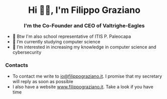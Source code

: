 <h1 align="center">Hi 👋🏻, I'm Filippo Graziano</h1>
<h3 align="center">I'm the Co-Founder and CEO of Valtrighe-Eagles</h3>

- 🏫 Btw I'm also school representative of ITIS P. Paleocapa
- 🌱 I’m currently studying computer science
- 👀 I’m interested in increasing my knowledge in computer science and cybersecurity

### Contacts

- To contact me write to io@filippograziano.it. I promise that my secretary will reply as soon as possible
- I also have a website www.filippograziano.it. Take a look if you have time
